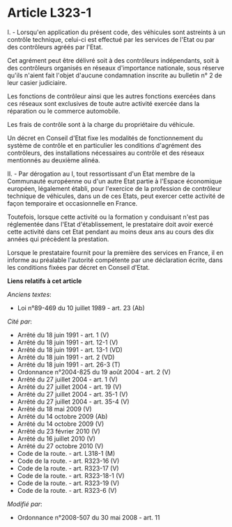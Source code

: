 # Article L323-1

I. - Lorsqu'en application du présent code, des véhicules sont astreints à un contrôle technique, celui-ci est effectué par
les services de l'Etat ou par des contrôleurs agréés par l'Etat. 

Cet agrément peut être délivré soit à des contrôleurs indépendants, soit à des contrôleurs organisés en réseaux d'importance
nationale, sous réserve qu'ils n'aient fait l'objet d'aucune condamnation inscrite au bulletin n° 2 de leur casier
judiciaire. 

Les fonctions de contrôleur ainsi que les autres fonctions exercées dans ces réseaux sont exclusives de toute autre activité
exercée dans la réparation ou le commerce automobile. 

Les frais de contrôle sont à la charge du propriétaire du véhicule. 

Un décret en Conseil d'Etat fixe les modalités de fonctionnement du système de contrôle et en particulier les conditions
d'agrément des contrôleurs, des installations nécessaires au contrôle et des réseaux mentionnés au deuxième alinéa. 

II. - Par dérogation au I, tout ressortissant d'un Etat membre de la Communauté européenne ou d'un autre Etat partie à
l'Espace économique européen, légalement établi, pour l'exercice de la profession de contrôleur technique de véhicules, dans
un de ces Etats, peut exercer cette activité de façon temporaire et occasionnelle en France. 

Toutefois, lorsque cette activité ou la formation y conduisant n'est pas réglementée dans l'Etat d'établissement, le
prestataire doit avoir exercé cette activité dans cet Etat pendant au moins deux ans au cours des dix années qui précèdent la
prestation. 

Lorsque le prestataire fournit pour la première des services en France, il en informe au préalable l'autorité compétente par
une déclaration écrite, dans les conditions fixées par décret en Conseil d'Etat.

**Liens relatifs à cet article**

_Anciens textes_:

  - Loi n°89-469 du 10 juillet 1989 - art. 23 (Ab)

_Cité par_:

  - Arrêté du 18 juin 1991 - art. 1 (V)
  - Arrêté du 18 juin 1991 - art. 12-1 (V)
  - Arrêté du 18 juin 1991 - art. 13-1 (VD)
  - Arrêté du 18 juin 1991 - art. 2 (VD)
  - Arrêté du 18 juin 1991 - art. 26-3 (T)
  - Ordonnance n°2004-825 du 19 août 2004 - art. 2 (V)
  - Arrêté du 27 juillet 2004 - art. 1 (V)
  - Arrêté du 27 juillet 2004 - art. 19 (V)
  - Arrêté du 27 juillet 2004 - art. 35-1 (V)
  - Arrêté du 27 juillet 2004 - art. 35-4 (V)
  - Arrêté du 18 mai 2009 (V)
  - Arrêté du 14 octobre 2009 (Ab)
  - Arrêté du 14 octobre 2009 (V)
  - Arrêté du 23 février 2010 (V)
  - Arrêté du 16 juillet 2010 (V)
  - Arrêté du 27 octobre 2010 (V)
  - Code de la route. - art. L318-1 (M)
  - Code de la route. - art. R323-16 (V)
  - Code de la route. - art. R323-17 (V)
  - Code de la route. - art. R323-18-1 (V)
  - Code de la route. - art. R323-19 (V)
  - Code de la route. - art. R323-6 (V)

_Modifié par_:

  - Ordonnance n°2008-507 du 30 mai 2008 - art. 11
